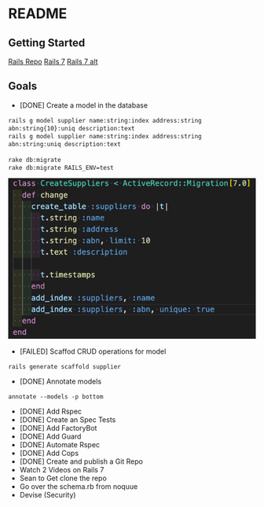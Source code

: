 # README

## Getting Started

[Rails Repo](https://github.com/rails/rails.git)
[Rails 7](https://rajeevkannav.com/post/2021-03-19-install-rails7-alpha-edge/)
[Rails 7 alt](https://sapidlabs.com/rails/2021/06/12/how-to-install-rails-7.html)

## Goals

- [DONE] Create a model in the database

```
rails g model supplier name:string:index address:string abn:string{10}:uniq description:text
rails g model supplier name:string:index address:string abn:string:uniq description:text

rake db:migrate
rake db:migrate RAILS_ENV=test
```
![](docs/migration-create-suppliers.png)

- [FAILED] Scaffod CRUD operations for model

```
rails generate scaffold supplier
```

- [DONE] Annotate models

```
annotate --models -p bottom
```

- [DONE] Add Rspec
- [DONE] Create an Spec Tests
- [DONE] Add FactoryBot
- [DONE] Add Guard
- [DONE] Automate Rspec
- [DONE] Add Cops
- [DONE] Create and publish a Git Repo
- Watch 2 Videos on Rails 7
- Sean to Get clone the repo
- Go over the schema.rb from noquue
- Devise (Security)


